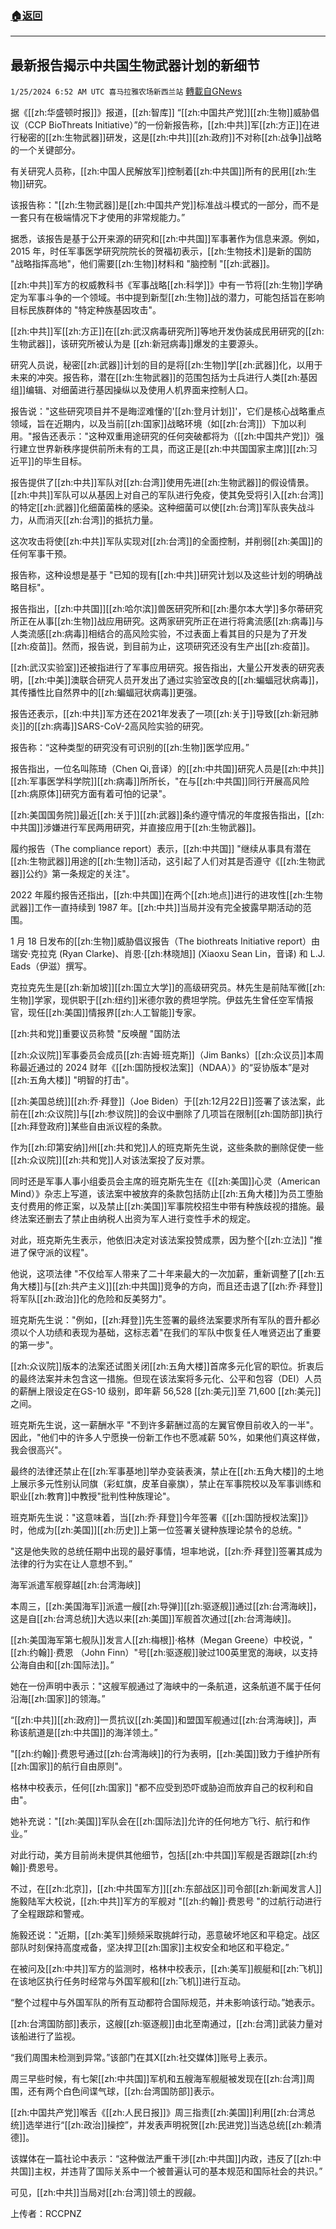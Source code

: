 ###  [:house:返回](README.md)
---


## 最新报告揭示中共国生物武器计划的新细节
`1/25/2024 6:52 AM UTC 喜马拉雅农场新西兰站` [轉載自GNews](https://gnews.org/articles/2251532)

据《[[zh:华盛顿时报]]》报道，[[zh:智库]] “[[zh:中国共产党]][[zh:生物]]威胁倡议（CCP BioThreats Initiative）”的一份新报告称，[[zh:中共]]军[[zh:方正]]在进行秘密的[[zh:生物武器]]研发，这是[[zh:中共]][[zh:政府]]不对称[[zh:战争]]战略的一个关键部分。

有关研究人员称，[[zh:中国人民解放军]]控制着[[zh:中共国]]所有的民用[[zh:生物]]研究。

该报告称："[[zh:生物武器]]是[[zh:中国共产党]]标准战斗模式的一部分，而不是一套只有在极端情况下才使用的非常规能力。”

据悉，该报告是基于公开来源的研究和[[zh:中共国]]军事著作为信息来源。例如，2015 年，时任军事医学研究院院长的贺福初表示，[[zh:生物技术]]是新的国防 "战略指挥高地"，他们需要[[zh:生物]]材料和 "脑控制 "[[zh:武器]]。

[[zh:中共]]军方的权威教科书《军事战略[[zh:科学]]》中有一节将[[zh:生物]]学确定为军事斗争的一个领域。书中提到新型[[zh:生物]]战的潜力，可能包括旨在影响目标民族群体的 "特定种族基因攻击"。

[[zh:中共]]军[[zh:方正]]在[[zh:武汉病毒研究所]]等地开发伪装成民用研究的[[zh:生物武器]]，该研究所被认为是 [[zh:新冠病毒]]爆发的主要源头。

研究人员说，秘密[[zh:武器]]计划的目的是将[[zh:生物]]学[[zh:武器]]化，以用于未来的冲突。报告称，潜在[[zh:生物武器]]的范围包括为士兵进行人类[[zh:基因组]]编辑、对细菌进行基因操纵以及使用人机界面来控制人口。

报告说："这些研究项目并不是晦涩难懂的'[[zh:登月计划]]'，它们是核心战略重点领域，旨在近期内，以及当前[[zh:国家]]战略环境（如[[zh:台湾]]）下加以利用。"报告还表示："这种双重用途研究的任何突破都将为（[[zh:中国共产党]]）强行建立世界新秩序提供前所未有的工具，而这正是[[zh:中共国国家主席]][[zh:习近平]]的毕生目标。

报告提供了[[zh:中共]]军队对[[zh:台湾]]使用先进[[zh:生物武器]]的假设情景。[[zh:中共]]军队可以从基因上对自己的军队进行免疫，使其免受将引入[[zh:台湾]]的特定[[zh:武器]]化细菌菌株的感染。这种细菌可以使[[zh:台湾]]军队丧失战斗力，从而消灭[[zh:台湾]]的抵抗力量。

这次攻击将使[[zh:中共]]军队实现对[[zh:台湾]]的全面控制，并削弱[[zh:美国]]的任何军事干预。

报告称，这种设想是基于 "已知的现有[[zh:中共]]研究计划以及这些计划的明确战略目标"。

报告指出，[[zh:中共国]][[zh:哈尔滨]]兽医研究所和[[zh:墨尔本大学]]多尔蒂研究所正在从事[[zh:生物]]战应用研究。这两家研究所正在进行将禽流感[[zh:病毒]]与人类流感[[zh:病毒]]相结合的高风险实验，不过表面上看其目的只是为了开发[[zh:疫苗]]。然而，报告说，到目前为止，这项研究还没有生产出[[zh:疫苗]]。

[[zh:武汉实验室]]还被指进行了军事应用研究。报告指出，大量公开发表的研究表明，[[zh:中美]]澳联合研究人员开发出了通过实验室改良的[[zh:蝙蝠冠状病毒]]，其传播性比自然界中的[[zh:蝙蝠冠状病毒]]更强。

报告还表示，[[zh:中共]]军方还在2021年发表了一项[[zh:关于]]导致[[zh:新冠肺炎]]的[[zh:病毒]]SARS-CoV-2高风险实验的研究。

报告称：“这种类型的研究没有可识别的[[zh:生物]]医学应用。”

报告指出，一位名叫陈琦（Chen Qi,音译）的[[zh:中共国]]研究人员是[[zh:中共]][[zh:军事医学科学院]][[zh:病毒]]所所长，"在与[[zh:中共国]]同行开展高风险[[zh:病原体]]研究方面有着可怕的记录"。

[[zh:美国国务院]]最近[[zh:关于]][[zh:武器]]条约遵守情况的年度报告指出，[[zh:中共国]]涉嫌进行军民两用研究，并直接应用于[[zh:生物武器]]。

履约报告（The compliance report）表示，[[zh:中共国]] "继续从事具有潜在[[zh:生物武器]]用途的[[zh:生物]]活动，这引起了人们对其是否遵守《[[zh:生物武器]]公约》第一条规定的关注"。

2022 年履约报告还指出，[[zh:中共国]]在两个[[zh:地点]]进行的进攻性[[zh:生物武器]]工作一直持续到 1987 年。[[zh:中共]]当局并没有完全披露早期活动的范围。

1 月 18 日发布的[[zh:生物]]威胁倡议报告（The biothreats Initiative report）由瑞安·克拉克 (Ryan Clarke)、肖恩·[[zh:林晓旭]] (Xiaoxu Sean Lin，音译) 和 L.J. Eads（伊滋）撰写。

克拉克先生是[[zh:新加坡]][[zh:国立大学]]的高级研究员。林先生是前陆军微[[zh:生物]]学家，现供职于[[zh:纽约]]米德尔敦的费坦学院。伊兹先生曾任空军情报官，现任[[zh:美国]]情报界[[zh:人工智能]]专家。

[[zh:共和党]]重要议员称赞 "反唤醒 "国防法

[[zh:众议院]]军事委员会成员[[zh:吉姆·班克斯]]（Jim Banks）[[zh:众议员]]本周称最近通过的 2024 财年《[[zh:国防授权法案]]（NDAA）》的“妥协版本”是对[[zh:五角大楼]] "明智的打击"。

[[zh:美国总统]][[zh:乔·拜登]]（Joe Biden）于[[zh:12月22日]]签署了该法案，此前在[[zh:众议院]]与[[zh:参议院]]的会议中删除了几项旨在限制[[zh:国防部]]执行[[zh:拜登政府]]某些自由派议程的条款。

作为[[zh:印第安纳]]州[[zh:共和党]]人的班克斯先生说，这些条款的删除促使一些[[zh:众议院]][[zh:共和党]]人对该法案投了反对票。

同时还是军事人事小组委员会主席的班克斯先生在《[[zh:美国]]心灵（American Mind）》杂志上写道，该法案中被放弃的条款包括防止[[zh:五角大楼]]为员工堕胎支付费用的修正案，以及禁止[[zh:美国]]军事院校招生中带有种族歧视的措施。最终法案还删去了禁止由纳税人出资为军人进行变性手术的规定。

对此，班克斯先生表示，他依旧决定对该法案投赞成票，因为整个[[zh:立法]] "推进了保守派的议程"。

他说，这项法律 "不仅给军人带来了二十年来最大的一次加薪，重新调整了[[zh:五角大楼]]与[[zh:共产主义]][[zh:中共国]]竞争的方向，而且还击退了[[zh:乔·拜登]]将军队[[zh:政治]]化的危险和反美努力"。

班克斯先生说："例如，[[zh:拜登]]先生签署的最终法案要求所有军队的晋升都必须以个人功绩和表现为基础，这标志着"在我们的军队中恢复任人唯贤迈出了重要的第一步"。

[[zh:众议院]]版本的法案还试图关闭[[zh:五角大楼]]首席多元化官的职位。折衷后的最终法案并未包含这一措施。但现在该法案将多元化、公平和包容（DEI）人员的薪酬上限设定在GS-10 级别，即年薪 56,528 [[zh:美元]]至 71,600 [[zh:美元]]之间。

班克斯先生说，这一薪酬水平 "不到许多薪酬过高的左翼官僚目前收入的一半"。因此，"他们中的许多人宁愿换一份新工作也不愿减薪 50%，如果他们真这样做，我会很高兴"。

最终的法律还禁止在[[zh:军事基地]]举办变装表演，禁止在[[zh:五角大楼]]的土地上展示多元性别认同旗（彩虹旗，皮革自豪旗），禁止在军事院校以及军事训练和职业[[zh:教育]]中教授"批判性种族理论"。

班克斯先生说："这意味着，当[[zh:乔·拜登]]今年签署《[[zh:国防授权法案]]》时，他成为[[zh:美国]][[zh:历史]]上第一位签署关键种族理论禁令的总统。"

"这是他失败的总统任期中出现的最好事情，坦率地说，[[zh:乔·拜登]]签署其成为法律的行为实在让人意想不到。”

海军派遣军舰穿越[[zh:台湾海峡]]

本周三，[[zh:美国海军]]派遣一艘[[zh:导弹]][[zh:驱逐舰]]通过[[zh:台湾海峡]]，这是自[[zh:台湾总统]]大选以来[[zh:美国]]军舰首次通过[[zh:台湾海峡]]。

[[zh:美国海军第七舰队]]发言人[[zh:梅根]]·格林（Megan Greene）中校说，"[[zh:约翰]]·费恩 （John Finn）"号[[zh:驱逐舰]]驶过100英里宽的海峡，以支持公海自由和[[zh:国际法]]。”

她在一份声明中表示："这艘军舰通过了海峡中的一条航道，这条航道不属于任何沿海[[zh:国家]]的领海。”

“[[zh:中共]][[zh:政府]]一贯抗议[[zh:美国]]和盟国军舰通过[[zh:台湾海峡]]，声称该航道是[[zh:中共国]]的海洋领土。”

"[[zh:约翰]]·费恩号通过[[zh:台湾海峡]]的行为表明，[[zh:美国]]致力于维护所有[[zh:国家]]的航行自由原则"。

格林中校表示，任何[[zh:国家]] "都不应受到恐吓或胁迫而放弃自己的权利和自由"。

她补充说："[[zh:美国]]军队会在[[zh:国际法]]允许的任何地方飞行、航行和作业。”

对此行动，美方目前尚未提供其他细节，包括[[zh:中共国]]军舰是否跟踪[[zh:约翰]]·费恩号。

不过，在[[zh:北京]]，[[zh:中共国军方]][[zh:东部战区]]司令部[[zh:新闻发言人]]施毅陆军大校说，[[zh:中共]]军方的军舰对 "[[zh:约翰]]·费恩号 "的过航行动进行了全程跟踪和警戒。

施毅还说："近期，[[zh:美军]]频频采取挑衅行动，恶意破坏地区和平稳定。战区部队时刻保持高度戒备，坚决捍卫[[zh:国家]]主权安全和地区和平稳定。”

在被问及[[zh:中共]]军方的监测时，格林中校表示，[[zh:美军]]舰艇和[[zh:飞机]]在该地区执行任务时经常与外国军舰和[[zh:飞机]]进行互动。

“整个过程中与外国军队的所有互动都符合国际规范，并未影响该行动。”她表示。

[[zh:台湾国防部]]表示，这艘[[zh:驱逐舰]]由北至南通过，[[zh:台湾]]武装力量对该船进行了监视。

“我们周围未检测到异常。”该部门在其X[[zh:社交媒体]]账号上表示。

周三早些时候，有七架[[zh:中共国]]军机和五艘海军舰艇被发现在[[zh:台湾]]周围，还有两个白色间谍气球，[[zh:台湾国防部]]表示。

[[zh:中国共产党]]喉舌《[[zh:人民日报]]》周三指责[[zh:美国]]利用[[zh:台湾总统]]选举进行“[[zh:政治]]操控”，并发表声明祝贺[[zh:民进党]]当选总统[[zh:赖清德]]。

该媒体在一篇社论中表示：“这种做法严重干涉[[zh:中共国]]内政，违反了[[zh:中共国]]主权，并违背了国际关系中一个被普遍认可的基本规范和国际社会的共识。”

可见，[[zh:中共]]当局对[[zh:台湾]]领土的觊觎。

上传者：RCCPNZ
